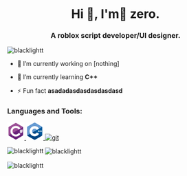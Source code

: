 <h1 align="center">Hi 👋, I'm ّzero.</h1>
<h3 align="center">A roblox script developer/UI designer.</h3>

<p align="left"> <img src="https://komarev.com/ghpvc/?username=blacklightt&label=Profile%20views&color=0e75b6&style=flat" alt="blacklightt" /> </p>

- 🔭 I’m currently working on [nothing]

- 🌱 I’m currently learning **C++**

- ⚡ Fun fact **asadadasdasdasdasdasd**

<h3 align="left">Languages and Tools:</h3>
<p align="left"> <a href="https://visualstudio.microsoft.com/" target="_blank" rel="noreferrer"> <img src="https://raw.githubusercontent.com/devicons/devicon/master/icons/csharp/csharp-original.svg" alt="csharp" width="40" height="40"/> </a>  <a href="https://visualstudio.microsoft.com/" target="_blank" rel="noreferrer"> <img src="https://raw.githubusercontent.com/devicons/devicon/master/icons/cplusplus/cplusplus-original.svg" alt="cplusplus" width="40" height="40"/> </a> 
 <a href="https://www.lua.org/" target="_blank" rel="noreferrer"> <img src="https://upload.wikimedia.org/wikipedia/commons/thumb/c/cf/Lua-Logo.svg/1200px-Lua-Logo.svg.png" alt="git" width="40" height="40"/> </a> </p>

<p><img align="left" src="https://github-readme-stats.vercel.app/api/top-langs?username=blacklightt&show_icons=true&locale=en&layout=compact&theme=tokyonight" alt="blacklightt" /></p>

<p>&nbsp;<img align="center" src="https://github-readme-stats.vercel.app/api?username=blacklightt&show_icons=true&locale=en&theme=tokyonight" alt="blacklightt" /></p>

<p><img align="center" src="https://github-readme-streak-stats.herokuapp.com/?user=rishavchanda&&theme=tokyonight" alt="blacklightt" /></p>
